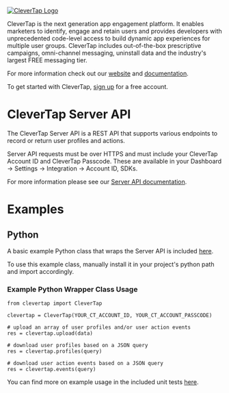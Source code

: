 [![CleverTap Logo](http://staging.support.wizrocket.com.s3-website-eu-west-1.amazonaws.com/images/CleverTap_logo.png)](http:www.clevertap.com)


CleverTap is the next generation app engagement platform. It enables marketers to identify, engage and retain users and provides developers with unprecedented code-level access to build dynamic app experiences for multiple user groups. CleverTap includes out-of-the-box prescriptive campaigns, omni-channel messaging, uninstall data and the industry's largest FREE messaging tier.

For more information check out our [website](https://clevertap.com "CleverTap") and [documentation](http://support.clevertap.com "CleverTap Technical Documentation").

To get started with CleverTap, [sign up](https://clevertap.com/sign-up) for a free account.  

# CleverTap Server API

The CleverTap Server API is a REST API that supports various endpoints to record or return user profiles and actions.

Server API requests must be over HTTPS and must include your CleverTap Account ID and CleverTap Passcode. These are available in your Dashboard -> Settings -> Integration -> Account ID, SDKs.

For more information please see our [Server API documentation](https://support.clevertap.com/server/overview/).

# Examples

## Python

A basic example Python class that wraps the Server API is included [here](https://github.com/CleverTap/clevertap-server-api-examples/blob/master/python/api_v1/clevertap.py).

To use this example class, manually install it in your project's python path and import accordingly.

### Example Python Wrapper Class Usage

    from clevertap import CleverTap

    clevertap = CleverTap(YOUR_CT_ACCOUNT_ID, YOUR_CT_ACCOUNT_PASSCODE)

    # upload an array of user profiles and/or user action events
    res = clevertap.upload(data)

    # download user profiles based on a JSON query
    res = clevertap.profiles(query)

    # download user action events based on a JSON query
    res = clevertap.events(query)

You can find more on example usage in the included unit tests [here](https://github.com/CleverTap/clevertap-server-api-examples/blob/master/python/api_v1/tests.py).
